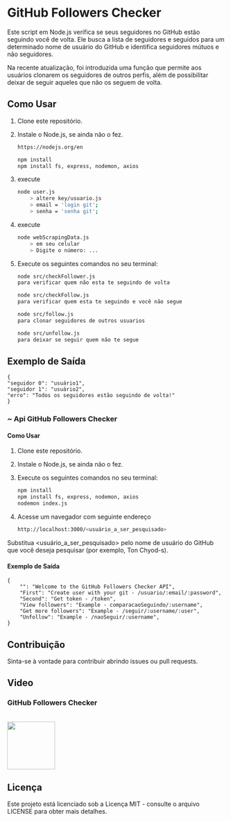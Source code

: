 # GitHub Followers Checker

Este script em Node.js verifica se seus seguidores no GitHub estão seguindo você de volta. Ele busca a lista de seguidores e seguidos para um determinado nome de usuário do GitHub e identifica seguidores mútuos e não seguidores.

Na recente atualização, foi introduzida uma função que permite aos usuários clonarem os seguidores de outros perfis, além de possibilitar deixar de seguir aqueles que não os seguem de volta.

## Como Usar
1. Clone este repositório.
2. Instale o Node.js, se ainda não o fez.
    ```bash
    https://nodejs.org/en

    npm install
    npm install fs, express, nodemon, axios
1. execute
    ```bash
    node user.js
        > altere key/usuario.js
        > email = 'login git';
        > senha = 'senha git';
1. execute
    ```bash
    node webScrapingData.js
        > em seu celular 
        > Digite o número: ...

3. Execute os seguintes comandos no seu terminal:

    ```bash
    node src/checkFollower.js
    para verificar quem não esta te seguindo de volta

    node src/checkFollow.js
    para verificar quem esta te seguindo e você não segue

    node src/follow.js
    para clonar seguidores de outros usuarios

    node src/unfollow.js
    para deixar se seguir quem não te segue
## Exemplo de Saída
    
    {
    "seguidor 0": "usuário1",
    "seguidor 1": "usuário2",
    "erro": "Todos os seguidores estão seguindo de volta!"
    }

### ~ Api GitHub Followers Checker

#### Como Usar

1. Clone este repositório.
2. Instale o Node.js, se ainda não o fez.
3. Execute os seguintes comandos no seu terminal:

    ```bash
    npm install
    npm install fs, express, nodemon, axios
    nodemon index.js
4. Acesse um navegador com seguinte endereço
   
    ```bash
    http://localhost:3000/<usuário_a_ser_pesquisado>
    
Substitua <usuário_a_ser_pesquisado> pelo nome de usuário do GitHub que você deseja pesquisar (por exemplo, Ton Chyod-s).

#### Exemplo de Saída
    
    {
        "": "Welcome to the GitHub Followers Checker API",
        "First": "Create user with your git - /usuario/:email/:password",
        "Second": "Get token - /token",
        "View followers": "Example - comparacaoSeguindo/:username",
        "Get more followers": "Example - /seguir/:username/:user",
        "Unfollow": "Example - /naoSeguir/:username",
    }

## Contribuição

Sinta-se à vontade para contribuir abrindo issues ou pull requests.

## Video
### GitHub Followers Checker
<br>
<div style="display: inline_block">
<a href="https://www.youtube.com/@Ton-Chyod-s">
<img height=110 src="https://images.tcdn.com.br/img/img_prod/1076751/teste_2_591_1_db9b616c9397e918b1d43802d3dea23b.jpg"/>
</a>
</div>

## Licença
Este projeto está licenciado sob a Licença MIT - consulte o arquivo LICENSE para obter mais detalhes.
